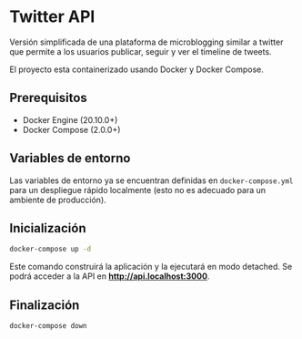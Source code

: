# Twitter API

Versión simplificada de una plataforma de microblogging similar a twitter que
permite a los usuarios publicar, seguir y ver el timeline de tweets.

El proyecto esta containerizado usando Docker y Docker Compose.

## Prerequisitos

- Docker Engine (20.10.0+)
- Docker Compose (2.0.0+)

## Variables de entorno

Las variables de entorno ya se encuentran definidas en `docker-compose.yml` para un despliegue rápido localmente (esto no es adecuado para un ambiente de producción).

## Inicialización

```bash
docker-compose up -d
```

Este comando construirá la aplicación y la ejecutará en modo detached. Se podrá acceder a la API en **http://api.localhost:3000**.

## Finalización

```bash
docker-compose down
```
